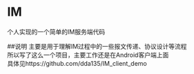 # IM
个人实现的一个简单的IM服务端代码

##说明
主要是用于理解IM过程中的一些报文传递、协议设计等流程<br>
所以写了这么一个项目，主要工作还是在Android客户端上面<br>
具体见https://github.com/dda135/IM_client_demo
